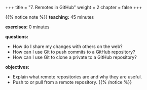 +++
title = "7. Remotes in GitHub"
weight = 2
chapter = false
+++


{{% notice note %}}
**teaching:** 45 minutes

**exercises:** 0 minutes

**questions:**
- How do I share my changes with others on the web?
- How can I use Git to push commits to a GitHub repository?
- How can I use Git to clone a private to a GitHub repository?


**objectives:**
- Explain what remote repositories are and why they are useful.
- Push to or pull from a remote repository.
{{% /notice %}}

